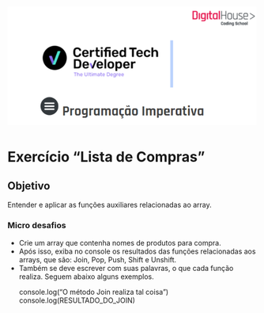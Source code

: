 <h1 align="left">
   <img src="./bg-aula10.png">
</h1>

<h1>Exercício <strong>“Lista de Compras”</strong></h1>
<h2>Objetivo</h2>
Entender e aplicar as funções auxiliares relacionadas ao array.


<h3>Micro desafios</h3>
<ul>
    <li>Crie um array que contenha nomes de produtos para compra.</li>
    <li>Após isso, exiba no console os resultados das funções relacionadas aos arrays, que são: Join, Pop, Push, Shift e Unshift.</li>
    <li>Também se deve escrever com suas palavras, o que cada função realiza. Seguem abaixo alguns exemplos.</li>

console.log(“O método Join realiza tal coisa”)
console.log(RESULTADO_DO_JOIN)

